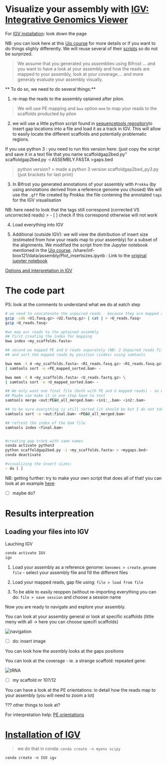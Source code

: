 # Visualize your assembly with [IGV: Integrative Genomics Viewer](http://software.broadinstitute.org/software/igv/home)

For [IGV installation](./assembly_visualization.md#igv-install): look down the page

NB: you can look here at this [Uio course] for more details or if you want to do things slighly differently. 
We will reuse several of their [scripts](https://inf-biox121.readthedocs.io/en/2017/Assembly/practicals/Sources.html) so do not be surprized. 

> We assume that you generated you assemblies using Bifrost
... and you want to have a look at your assembly and how the reads are mapped to your assembly, look at your coverage.... and more generaly evaluate your assembly visually. 

** To do so, we need to do several things:**

1) re-map the reads to the assembly optained after pilon. 
 > We will use PE mapping and `bwa` option `mem` to map your reads to the scaffolds producted by pilon 

2) we will use a little python script found in [sequencetools repository](https://github.com/lexnederbragt/sequencetools)to insert gap locations into a file and load it as a track in IGV. This will allow to easily locate the different scaffolds and potentially problematic regions.

If you use python 3 : you need to run this version here: 
(just copy the script and save it in a text file that you name scaffoldgap2bed.py"
scaffoldgap2bed.py -i ASSEMBLY.FASTA >gaps.bed
> python version? > made a python 3 version scaffoldgap2bed_py3.py (just brackets for last print)

3) In Bifrost you generated annotations of your assembly with `Prokka`
(by using annotations derived from a reference genome you chosed) 
We will use the `.gff` file created by Prokka: the file contening the annotated `tags` for the IGV visualisation

NB: here need to look that the tags still correspond (corrected VS uncorrected reads) > - [ ] check if this correspond
otherwise will not work


4) Load everything into IGV 


5) Additional (outside IGV): we will view the distribution of insert size (estimated from how your reads map to your assembly)
for a subset of the alignments. We modified the script from the Jupyter notebook mentioned in the [Uio course].
/share/inf-biox121/data/assembly/Plot_insertsizes.ipynb : Link to the [original jupyter notebook](https://github.com/lexnederbragt/INF-BIOx121_fall2014_de_novo_assembly/blob/master/practicals/Plot_insertsizes.ipynb)
 
[Options and interpretation in IGV](ttp://software.broadinstitute.org/software/igv/PopupMenus#AlignmentTrack)


# The code part

PS: look at the comments to understand what we do at eatch step

```bash
# we need to concatenate the unpaired reads - because they are mapped as SE and zipping the reads
gzip -cdk <U1.fasq.gz> <U2.fastq.gz> | cat | > <U_reads.fasq>
gzip <U_reads.fasq>

#we map our reads to the optained assembly
## first creating the index for mapping
bwa index <my_scaffolds.fasta>

## second we mapped PE and U reads separately (NB: 2 Unpaired reads files after spades)
## and sort the mapped reads by position (index) using samtools

bwa mem -t 4 <my_scaffolds.fasta> <R1_reads.fasq.gz> <R1_reads.fasq.gz> \
| samtools sort -o <PE_mapped_sorted.bam> -

bwa mem -t 4 <my_scaffolds.fasta> <U_reads.fastq.gz> \
| samtools sort -o <U_mapped_sorted.bam> -

## We only want one final file (both with PE and U mapped reads) - so we merged the .bam files
## Maybe can make it in one step have to test
samtools merge <out:PE&U_all_merged.bam> <in1:_.bam> <in2:.bam> 

## to be sure everything is still sorted (it should be but I do not take risks) 
samtools sort -o <out:final.bam> <PE&U_all_merged.bam>

## refresh the index of the bam file
samtools index <final.bam>


#creating gap track with same names
conda activate python3
python scaffoldgap2bed.py -i <my_scaffolds.fasta> > <mygaps.bed>
conda deactivate

#visualizing the insert sizes:
- do [ ]

```
NB: getting further: try to make your own script that does all of that!
you can look at an example [here](): 
- [ ] maybe do? 

# Results interpreation
## Loading your files into IGV

Lauching IGV 
```bash
conda activate IGV
igv
```

1. Load your assembly as a reference genome: `Genomes > create.genome file` - select your assembly file 
and fill the different files

2. Load your mapped reads, gap file using: `file > load from file`

3. To be able to easily reoppen (without re-importing everything you can do: `file > save session` 
and choose a session name

Now you are ready to navigate and explore your assembly.

You can look at your assembly general or look at specific scaffolds (little meny with all -> here you can choose specifi scaffolds) 

![navigation]() 
- [ ] do: insert image

You can look how the assmbly looks at the gaps positions

You can look at the coverage - ie. a strange scaffold: repeated gene: 

![tRNA]() 
- [ ] my scaffold nr 10?/12

You can have a look at the PE orientations: in detail how the reads map to your assembly (you will need to zoom a lot) 

??? other things to look at? 


For interpretation help: [PE orientations](http://software.broadinstitute.org/software/igv/interpreting_pair_orientations)

# [Installation of IGV](#igv-install)

> we do that in conda: `conda create -n myenv scipy`

`conda create -n IGV igv` 

[Uio course]:https://inf-biox121.readthedocs.io/en/2017/Assembly/practicals/03_Mapping_reads_to_an_assembly.html
